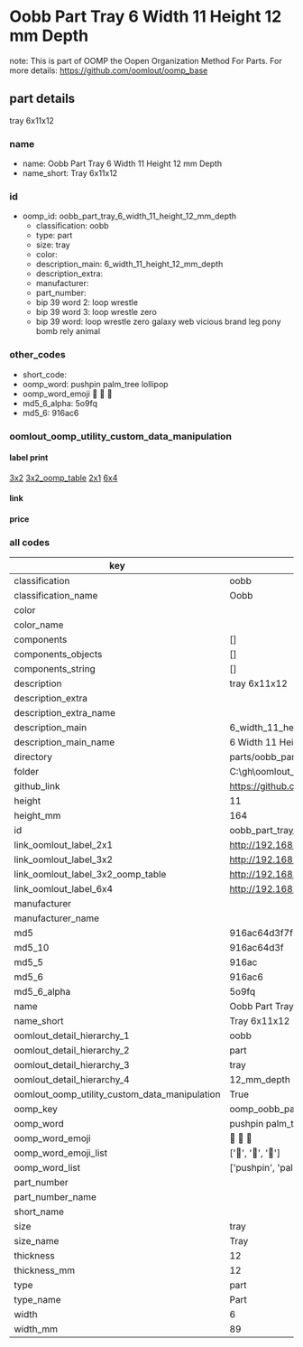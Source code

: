 # Oobb Part Tray 6 Width 11 Height 12 mm Depth  

note: This is part of OOMP the Oopen Organization Method For Parts. For more details: https://github.com/oomlout/oomp_base

##  part details
  



tray 6x11x12



### name
* name: Oobb Part Tray 6 Width 11 Height 12 mm Depth
* name_short: Tray 6x11x12 
### id
* oomp_id: oobb_part_tray_6_width_11_height_12_mm_depth
  * classification: oobb
  * type: part
  * size: tray
  * color: 
  * description_main: 6_width_11_height_12_mm_depth
  * description_extra: 
  * manufacturer: 
  * part_number: 
  * bip 39 word 2: loop wrestle
  * bip 39 word 3: loop wrestle zero
  * bip 39 word: loop wrestle zero galaxy web vicious brand leg pony bomb rely animal

### other_codes
* short_code: 
* oomp_word: pushpin palm_tree lollipop
* oomp_word_emoji :pushpin: :palm_tree: :lollipop:
* md5_6_alpha: 5o9fq
* md5_6: 916ac6






### oomlout_oomp_utility_custom_data_manipulation
#### label print
[3x2](http://192.168.1.245:1112/?label=oomp%205o9fq)
[3x2_oomp_table](http://192.168.1.108:1112/?label=oomp%205o9fq)
[2x1](http://192.168.1.242:1112/?label=oomp%205o9fq)
[6x4](http://192.168.1.55:1112/?label=oomp%205o9fq)    

#### link

                              

#### price







### all codes 
| key | value |  
| --- | --- |  
| classification | oobb |  
| classification_name | Oobb |  
| color |  |  
| color_name |  |  
| components | [] |  
| components_objects | [] |  
| components_string | [] |  
| description | tray 6x11x12 |  
| description_extra |  |  
| description_extra_name |  |  
| description_main | 6_width_11_height_12_mm_depth |  
| description_main_name | 6 Width 11 Height 12 mm Depth |  
| directory | parts/oobb_part_tray_6_width_11_height_12_mm_depth |  
| folder | C:\gh\oomlout_oobb_version_4_generated_parts\parts\oobb_part_tray_6_width_11_height_12_mm_depth |  
| github_link | https://github.com/oomlout/oomlout_oomp_part_src/tree/main/parts/oobb_part_tray_6_width_11_height_12_mm_depth |  
| height | 11 |  
| height_mm | 164 |  
| id | oobb_part_tray_6_width_11_height_12_mm_depth |  
| link_oomlout_label_2x1 | http://192.168.1.242:1112/?label=oomp%205o9fq |  
| link_oomlout_label_3x2 | http://192.168.1.245:1112/?label=oomp%205o9fq |  
| link_oomlout_label_3x2_oomp_table | http://192.168.1.108:1112/?label=oomp%205o9fq |  
| link_oomlout_label_6x4 | http://192.168.1.55:1112/?label=oomp%205o9fq |  
| manufacturer |  |  
| manufacturer_name |  |  
| md5 | 916ac64d3f7f4363ce7c65efff7f941f |  
| md5_10 | 916ac64d3f |  
| md5_5 | 916ac |  
| md5_6 | 916ac6 |  
| md5_6_alpha | 5o9fq |  
| name | Oobb Part Tray 6 Width 11 Height 12 mm Depth |  
| name_short | Tray 6x11x12  |  
| oomlout_detail_hierarchy_1 | oobb |  
| oomlout_detail_hierarchy_2 | part |  
| oomlout_detail_hierarchy_3 | tray |  
| oomlout_detail_hierarchy_4 | 12_mm_depth |  
| oomlout_oomp_utility_custom_data_manipulation | True |  
| oomp_key | oomp_oobb_part_tray_6_width_11_height_12_mm_depth |  
| oomp_word | pushpin palm_tree lollipop |  
| oomp_word_emoji | :pushpin: :palm_tree: :lollipop: |  
| oomp_word_emoji_list | [':pushpin:', ':palm_tree:', ':lollipop:'] |  
| oomp_word_list | ['pushpin', 'palm_tree', 'lollipop'] |  
| part_number |  |  
| part_number_name |  |  
| short_name |  |  
| size | tray |  
| size_name | Tray |  
| thickness | 12 |  
| thickness_mm | 12 |  
| type | part |  
| type_name | Part |  
| width | 6 |  
| width_mm | 89 |  
